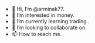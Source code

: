 - 👋 Hi, I’m @arminak77.
- 👀 I’m interested in money.
- 🌱 I’m currently learning trading .
- 💞️ I’m looking to collaborate on.
- 📫 How to reach me.

<!---
arminak77/arminak77 is a ✨ special ✨ repository because its `README.md` (this file) appears on your GitHub profile.
You can click the Preview link to take a look at your changes.
--->
